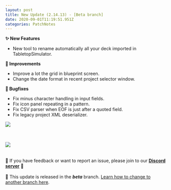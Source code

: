 ```yaml
---
layout: post
title: New Update (2.14.13) - [Beta branch]
date: 2020-09-01T11:19:51.951Z
categories: PatchNotes
---
```

**✨ New Features**

* New tool to rename automatically all your deck imported in TabletopSimulator.

**🔧 Improvements**

* Improve a lot the grid in blueprint screen.
* Change the date format in recent project selector window.

**🐛 Bugfixes**

* Fix minus character handling in input fields.
* Fix icon panel repeating in a pattern.
* Fix CSV parser when EOF is just after a quoted field.
* Fix legacy project XML deserializer.

![](https://steamcdn-a.akamaihd.net/steamcommunity/public/images/clans/28448748/e9cfb3fe5f09876abb8ee4b8957bac40818c7096.png)



\
\
![](https://steamcdn-a.akamaihd.net/steamcommunity/public/images/clans/28448748/c1b8d2fdb5959ce92645b3e772aebccfec8b2b8c.png)\
\
\
📌 If you have feedback or want to report an issue, please join to our **[Discord server](https://steamcommunity.com/linkfilter/?url=http://discord.gg/pixelatto)** 💬\
\
📌 This update is released in the ***beta*** branch. [Learn how to change to another branch here](https://steamcommunity.com/linkfilter/?url=https://steamcommunity.com/linkfilter/?url=https://steamcommunity.com/sharedfiles/filedetails/?id=1129108624).